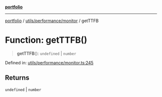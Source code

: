 [**portfolio**](../../../../README.md)

***

[portfolio](../../../../modules.md) / [utils/performance/monitor](../README.md) / getTTFB

# Function: getTTFB()

> **getTTFB**(): `undefined` \| `number`

Defined in: [utils/performance/monitor.ts:245](https://github.com/tnorlund/Portfolio/blob/c1a07ffb092a67e0032a52d450b69ad1609b4b71/portfolio/utils/performance/monitor.ts#L245)

## Returns

`undefined` \| `number`
